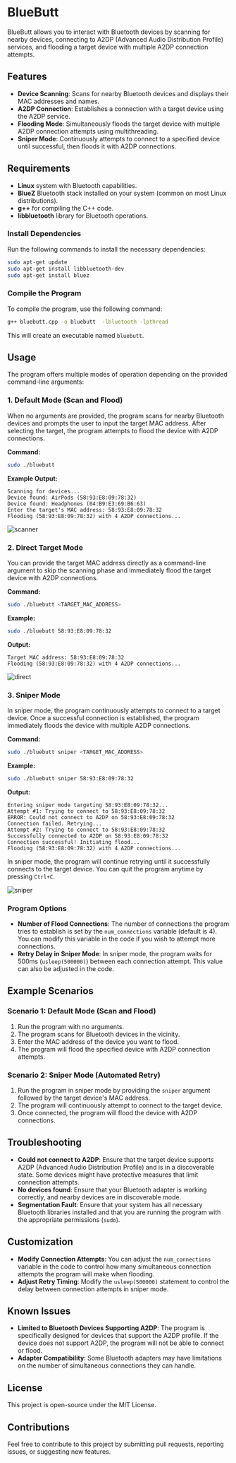 # BlueButt
BlueButt allows you to interact with Bluetooth devices by scanning for nearby devices, connecting to A2DP (Advanced Audio Distribution Profile) services, and flooding a target device with multiple A2DP connection attempts.

## Features

- **Device Scanning**: Scans for nearby Bluetooth devices and displays their MAC addresses and names.
- **A2DP Connection**: Establishes a connection with a target device using the A2DP service.
- **Flooding Mode**: Simultaneously floods the target device with multiple A2DP connection attempts using multithreading.
- **Sniper Mode**: Continuously attempts to connect to a specified device until successful, then floods it with A2DP connections.
  
## Requirements

- **Linux** system with Bluetooth capabilities.
- **BlueZ** Bluetooth stack installed on your system (common on most Linux distributions).
- **g++** for compiling the C++ code.
- **libbluetooth** library for Bluetooth operations.

### Install Dependencies

Run the following commands to install the necessary dependencies:

```bash
sudo apt-get update
sudo apt-get install libbluetooth-dev
sudo apt-get install bluez
```

### Compile the Program

To compile the program, use the following command:

```bash
g++ bluebutt.cpp -o bluebutt  -lbluetooth -lpthread
```

This will create an executable named `bluebutt`.

## Usage

The program offers multiple modes of operation depending on the provided command-line arguments:

### 1. **Default Mode (Scan and Flood)**

When no arguments are provided, the program scans for nearby Bluetooth devices and prompts the user to input the target MAC address. After selecting the target, the program attempts to flood the device with A2DP connections.

**Command:**

```bash
sudo ./bluebutt
```

**Example Output:**

```
Scanning for devices...
Device found: AirPods (58:93:E8:09:78:32)
Device found: Headphones (04:B9:E3:69:B6:63)
Enter the target's MAC address: 58:93:E8:09:78:32
Flooding (58:93:E8:09:78:32) with 4 A2DP connections...
```
![scanner](/find.png)

### 2. **Direct Target Mode**

You can provide the target MAC address directly as a command-line argument to skip the scanning phase and immediately flood the target device with A2DP connections.

**Command:**

```bash
sudo ./bluebutt <TARGET_MAC_ADDRESS>
```

**Example:**

```bash
sudo ./bluebutt 58:93:E8:09:78:32
```

**Output:**

```
Target MAC address: 58:93:E8:09:78:32
Flooding (58:93:E8:09:78:32) with 4 A2DP connections...
```

![direct](/direct.png)

### 3. **Sniper Mode**

In sniper mode, the program continuously attempts to connect to a target device. Once a successful connection is established, the program immediately floods the device with multiple A2DP connections.

**Command:**

```bash
sudo ./bluebutt sniper <TARGET_MAC_ADDRESS>
```

**Example:**

```bash
sudo ./bluebutt sniper 58:93:E8:09:78:32
```

**Output:**

```
Entering sniper mode targeting 58:93:E8:09:78:32...
Attempt #1: Trying to connect to 58:93:E8:09:78:32
ERROR: Could not connect to A2DP on 58:93:E8:09:78:32
Connection failed. Retrying...
Attempt #2: Trying to connect to 58:93:E8:09:78:32
Successfully connected to A2DP on 58:93:E8:09:78:32
Connection successful! Initiating flood...
Flooding (58:93:E8:09:78:32) with 4 A2DP connections...
```

In sniper mode, the program will continue retrying until it successfully connects to the target device. You can quit the program anytime by pressing `Ctrl+C`.

 ![sniper](/snipe.png)
### Program Options

- **Number of Flood Connections**: The number of connections the program tries to establish is set by the `num_connections` variable (default is 4). You can modify this variable in the code if you wish to attempt more connections.
- **Retry Delay in Sniper Mode**: In sniper mode, the program waits for 500ms (`usleep(500000)`) between each connection attempt. This value can also be adjusted in the code.

## Example Scenarios

### Scenario 1: Default Mode (Scan and Flood)

1. Run the program with no arguments.
2. The program scans for Bluetooth devices in the vicinity.
3. Enter the MAC address of the device you want to flood.
4. The program will flood the specified device with A2DP connection attempts.

### Scenario 2: Sniper Mode (Automated Retry)

1. Run the program in sniper mode by providing the `sniper` argument followed by the target device's MAC address.
2. The program will continuously attempt to connect to the target device.
3. Once connected, the program will flood the device with A2DP connections.

## Troubleshooting

- **Could not connect to A2DP**: Ensure that the target device supports A2DP (Advanced Audio Distribution Profile) and is in a discoverable state. Some devices might have protective measures that limit connection attempts.
- **No devices found**: Ensure that your Bluetooth adapter is working correctly, and nearby devices are in discoverable mode.
- **Segmentation Fault**: Ensure that your system has all necessary Bluetooth libraries installed and that you are running the program with the appropriate permissions (`sudo`).

## Customization

- **Modify Connection Attempts**: You can adjust the `num_connections` variable in the code to control how many simultaneous connection attempts the program will make when flooding.
- **Adjust Retry Timing**: Modify the `usleep(500000)` statement to control the delay between connection attempts in sniper mode.

## Known Issues

- **Limited to Bluetooth Devices Supporting A2DP**: The program is specifically designed for devices that support the A2DP profile. If the device does not support A2DP, the program will not be able to connect or flood.
- **Adapter Compatibility**: Some Bluetooth adapters may have limitations on the number of simultaneous connections they can handle.

## License

This project is open-source under the MIT License.

## Contributions

Feel free to contribute to this project by submitting pull requests, reporting issues, or suggesting new features.
